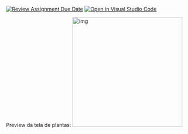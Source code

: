 [![Review Assignment Due Date](https://classroom.github.com/assets/deadline-readme-button-22041afd0340ce965d47ae6ef1cefeee28c7c493a6346c4f15d667ab976d596c.svg)](https://classroom.github.com/a/Li403BXs)
[![Open in Visual Studio Code](https://classroom.github.com/assets/open-in-vscode-2e0aaae1b6195c2367325f4f02e2d04e9abb55f0b24a779b69b11b9e10269abc.svg)](https://classroom.github.com/online_ide?assignment_repo_id=16146889&assignment_repo_type=AssignmentRepo)


Preview da tela de plantas:
<img src="[https://github.com/favicon.ico](https://github.com/user-attachments/assets/92b8f0f3-e98d-403f-94d6-17f8f6bf3a69)" width=300 alt="img">
